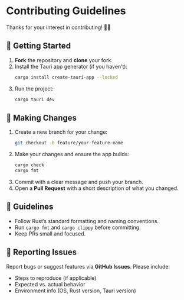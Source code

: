 # Contributing Guidelines

Thanks for your interest in contributing! 🦀✨  

## 🚀 Getting Started
1. **Fork** the repository and **clone** your fork.  
2. Install the Tauri app generator (if you haven’t):  
   ```bash
   cargo install create-tauri-app --locked
   ```
3. Run the project:  
   ```bash
   cargo tauri dev
   ```

## 🧩 Making Changes
1. Create a new branch for your change:  
   ```bash
   git checkout -b feature/your-feature-name
   ```
2. Make your changes and ensure the app builds:  
   ```bash
   cargo check
   cargo fmt
   ```
3. Commit with a clear message and push your branch.  
4. Open a **Pull Request** with a short description of what you changed.

## 🧭 Guidelines
- Follow Rust’s standard formatting and naming conventions.  
- Run `cargo fmt` and `cargo clippy` before committing.  
- Keep PRs small and focused.  

## 💬 Reporting Issues
Report bugs or suggest features via **GitHub Issues**. Please include:
- Steps to reproduce (if applicable)  
- Expected vs. actual behavior  
- Environment info (OS, Rust version, Tauri version)  
